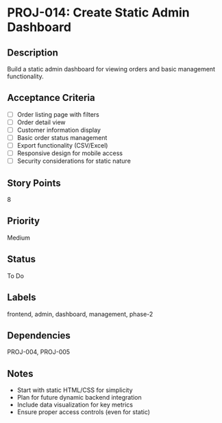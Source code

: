 # PROJ-014: Create Static Admin Dashboard

## Description
Build a static admin dashboard for viewing orders and basic management functionality.

## Acceptance Criteria
- [ ] Order listing page with filters
- [ ] Order detail view
- [ ] Customer information display
- [ ] Basic order status management
- [ ] Export functionality (CSV/Excel)
- [ ] Responsive design for mobile access
- [ ] Security considerations for static nature

## Story Points
8

## Priority
Medium

## Status
To Do

## Labels
frontend, admin, dashboard, management, phase-2

## Dependencies
PROJ-004, PROJ-005

## Notes
- Start with static HTML/CSS for simplicity
- Plan for future dynamic backend integration
- Include data visualization for key metrics
- Ensure proper access controls (even for static)
